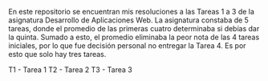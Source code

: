 En este repositorio se encuentran mis resoluciones a las Tareas 1 a 3 de la asignatura Desarrollo de Aplicaciones Web.
La asignatura constaba de 5 tareas, donde el promedio de las primeras cuatro determinaba si debías dar la quinta.
Sumado a esto, el promedio eliminaba la peor nota de las 4 tareas iniciales, por lo que fue decisión personal no entregar la Tarea 4.
Es por esto que solo hay tres tareas.

T1 - Tarea 1
T2 - Tarea 2
T3 - Tarea 3
